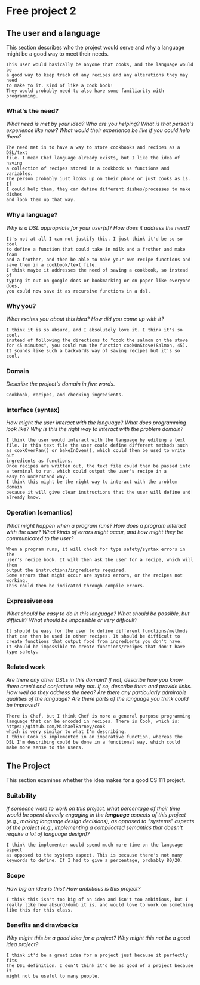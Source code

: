 # Free project 2

## The user and a language

This section describes who the project would serve and why a language might be a
good way to meet their needs.

    This user would basically be anyone that cooks, and the language would be
    a good way to keep track of any recipes and any alterations they may need
    to make to it. Kind of like a cook book!
    They would probably need to also have some familiarity with programming.

### What's the need?

_What need is met by your idea? Who are you helping? What is that person's
experience like now? What would their experience be like if you could help
them?_

    The need met is to have a way to store cookbooks and recipes as a DSL/text
    file. I mean Chef language already exists, but I like the idea of having
    a collection of recipes stored in a cookbook as functions and variables. 
    The person probably just looks up on their phone or just cooks as is. If
    I could help them, they can define different dishes/processes to make dishes
    and look them up that way.

### Why a language?

_Why is a DSL appropriate for your user(s)? How does it address the need?_

    It's not at all I can not justify this. I just think it'd be so so cool
    to define a function that could take in milk and a frother and make foam
    and a frother, and then be able to make your own recipe functions and
    save them in a cookbook/text file.
    I think maybe it addresses the need of saving a cookbook, so instead of
    typing it out on google docs or bookmarking or on paper like everyone does,
    you could now save it as recursive functions in a dsl.

### Why you?

_What excites you about this idea? How did you come up with it?_

    I think it is so absurd, and I absolutely love it. I think it's so cool.
    instead of following the directions to "cook the salmon on the stove 
    for 45 minutes", you could run the function cookOnStove(Salmon, 45). 
    It sounds like such a backwards way of saving recipes but it's so cool.

### Domain

_Describe the project's domain in five words._

    Cookbook, recipes, and checking ingredients.

### Interface (syntax)

_How might the user interact with the language? What does programming look
like? Why is this the right way to interact with the problem domain?_

    I think the user would interact with the language by editing a text
    file. In this text file the user could define different methods such
    as cookOverPan() or bakeInOven(), which could then be used to write out
    ingredients as functions.
    Once recipes are written out, the text file could then be passed into
    a terminal to run, which could output the user's recipe in a 
    easy to understand way.
    I think this might be the right way to interact with the problem domain
    because it will give clear instructions that the user will define and
    already know.

### Operation (semantics)

_What might happen when a program runs? How does a program interact with the
user? What kinds of errors might occur, and how might they be communicated to
the user?_

    When a program runs, it will check for type safety/syntax errors in the
    user's recipe book. It will then ask the user for a recipe, which will then
    output the instructions/ingredients required. 
    Some errors that might occur are syntax errors, or the recipes not working.
    This could then be indicated through compile errors.

### Expressiveness

_What should be easy to do in this language? What should be possible, but
difficult? What should be impossible or very difficult?_

    It should be easy for the user to define different functions/methods
    that can then be used in other recipes. It should be difficult to
    create functions that output food from ingredients you don't have.
    It should be impossible to create functions/recipes that don't have
    type safety.

### Related work

_Are there any other DSLs in this domain? If not, describe how you know there
aren't and conjecture why not. If so, describe them and provide links. How well
do they address the need? Are there any particularly admirable qualities of the
language? Are there parts of the language you think could be improved?_

    There is Chef, but I think Chef is more a general purpose programming 
    language that can be encoded in recipes. There is Cook, which is:
    https://github.com/MichaelBarney/cook
    which is very similar to what I'm describing. 
    I think Cook is implemented in an imperative function, whereas the 
    DSL I'm describing could be done in a funcitonal way, which could
    make more sense to the users.

## The Project

This section examines whether the idea makes for a good CS 111 project.

### Suitability

_If someone were to work on this project, what percentage of their time would be
spent directly engaging in the **language** aspects of this project (e.g.,
making language design decisions), as opposed to "systems" aspects of the
project (e.g., implementing a complicated semantics that doesn't require a lot
of language design)?_

    I think the implementer would spend much more time on the language aspect
    as opposed to the systems aspect. This is because there's not many
    keywords to define. If I had to give a percentage, probably 80/20.

### Scope

_How big an idea is this? How ambitious is this project?_

    I think this isn't too big of an idea and isn't too ambitious, but I 
    really like how absurd/dumb it is, and would love to work on something
    like this for this class.

### Benefits and drawbacks

_Why might this be a good idea for a project? Why might this not be a good idea
project?_

    I think it'd be a great idea for a project just because it perfectly fits
    the DSL definition. I don't think it'd be as good of a project because it
    might not be useful to many people. 